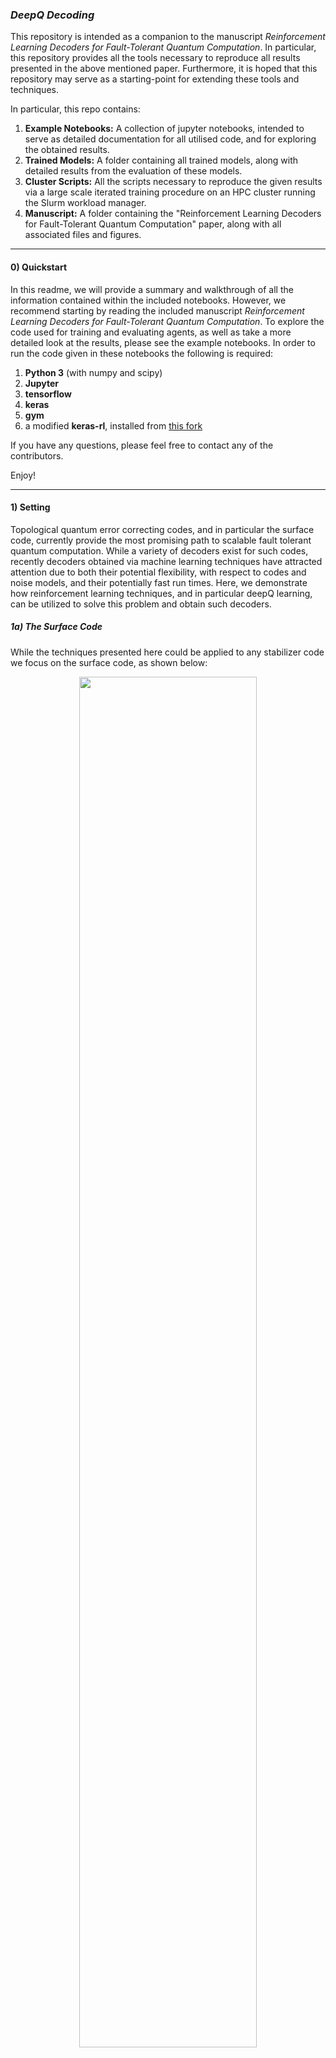 
###  _DeepQ Decoding_

This repository is intended as a companion to the manuscript _Reinforcement Learning Decoders for Fault-Tolerant Quantum Computation_. In particular, this repository provides all the tools necessary to reproduce all results presented in the above mentioned paper. Furthermore, it is hoped that this repository may serve as a starting-point for extending these tools and techniques.

In particular, this repo contains:

<ol>
  <li> <b>Example Notebooks:</b> A collection of jupyter notebooks, intended to serve as detailed documentation for all utilised code, and for exploring the obtained results.</li>
  <li> <b>Trained Models:</b> A folder containing all trained models, along with detailed results from the evaluation of these models.</li>
  <li> <b>Cluster Scripts:</b> All the scripts necessary to reproduce the given results via a large scale iterated training procedure on an HPC cluster running the Slurm workload manager.</li>
  <li> <b>Manuscript:</b> A folder containing the "Reinforcement Learning Decoders for Fault-Tolerant Quantum Computation" paper, along with all associated files and figures.</li>
</ol> 

<hr>

#### 0) Quickstart

In this readme, we will provide a summary and walkthrough of all the information contained within the included notebooks. However, we recommend starting by reading the included manuscript _Reinforcement Learning Decoders for Fault-Tolerant Quantum Computation_. To explore the code used for training and evaluating agents, as well as take a more detailed look at the results, please see the example notebooks. In order to run the code given in these notebooks the following is required:

<ol>
  <li> <b>Python 3</b> (with numpy and scipy)</li>
  <li> <b>Jupyter</b> </li>
  <li> <b>tensorflow</b> </li>
  <li> <b>keras</b> </li> 
  <li> <b>gym</b> </li> 
  <li> a modified <b>keras-rl</b>, installed from <a href="https://github.com/R-Sweke/keras-rl">this fork</a> </li>
</ol> 

If you have any questions, please feel free to contact any of the contributors.

Enjoy!

<hr>

#### 1) Setting

Topological quantum error correcting codes, and in particular the surface code, currently provide the most promising path to scalable fault tolerant quantum computation. While a variety of decoders exist for such codes, recently decoders obtained via machine learning techniques have attracted attention due to both their potential flexibility, with respect to codes and noise models, and their potentially fast run times. Here, we demonstrate how reinforcement learning techniques, and in particular deepQ learning, can be utilized to solve this problem and obtain such decoders.

##### 1a) The Surface Code

While the techniques presented here could be applied to any stabilizer code we focus on the surface code, as shown below: 

<p align="center">
<img src="https://user-images.githubusercontent.com/6330346/45884807-21499200-bdb5-11e8-97f7-60c9682c299e.png" width="75%" height="75%">
</p>

<ul>
  <li> We consider a d by d lattice, with qubits on the vertices (referred to as physical qubits), and plaquette stabilizers (a).</li>
  <li> Orange (blue) plaquettes indicate stabilizers which check the Z (X) parity of qubits on the vertices of the plaquette (b).</li>
  <li> Using red circles to indicate violated stabilizers we see here some basic examples of the syndromes created from X, Y or Z Pauli flips on a given vertex qubit (c).</li>
  <li> The X logical operator of the surface code we consider is given by any continuous string of X errors which connect the top and bottom boundaries of the code (d).
  <li> Similarly, The Z logical operator is given by any continuous string of Z errors which connect the left and right boundaries of the code (e).
</ul> 

In order to get intuition for the decoding problem, which we will present in detail further down, it is useful to see some examples of the syndromes (configurations of violated stabilizers) generated by various error configurations...

<p align="center">
<img src="https://user-images.githubusercontent.com/6330346/45884806-21499200-bdb5-11e8-9770-f7eaf37159fb.png" width="40%" height="40%">
</p>

In particular, it is very important to note that the map from syndromes to error configurations is _not_ one-to-one! For example, one can see that the error configurations given in the top-left and bottom-left codes both lead to the same syndrome. This ambiguity in the error configuration leading to a given syndrome gives rise to the decoding problem, which we describe below.

##### 1b) The Decoding Problem

Given the above introduction to the surface code it is now possible to understand the decoding problem, within the fault tolerant setting. Quite loosely, given any state in the ground state space of the code, the aim of decoding is keep the code in this given state by exploiting _faulty_ syndrome information to determine which corrections need to be applied to the code to compensate for continuous noise and errors.

<p align="center">
<img src="https://user-images.githubusercontent.com/6330346/45884801-20b0fb80-bdb5-11e8-957d-e84e99fee7d6.png" width="80%" height="80%">
</p>

To be more specific, let's consider the above illustration:

<ol>
  <li>In the top left, we start with a state in the code space - i.e. a state for which no stabilizers are violated. Our goal is to maintain the logical qubit in this state. </li>
  <li>Now, while storing the logical qubit (between gates for instance) the physical qubits are subject to noise. We consider depolarizing noise here for simplicity, for which in each unit of time each physical qubit is subject to either a Pauli X, Y or Z flip with a given probability (the physical error rate). In the above illustration, we imagine an X flip occurring on the physical qubit in the third row and second column.  </li>
  <li>In order to maintain the code in the state it was given to us, we therefore need to perform a correction by applying an X gate to the qubit which was randomly flipped. To do this, we need perform a syndrome extraction, from which our decoding algorithm can attempt to diagnose the error configuration which gave rise to the received syndrome. However, as illustrated in the diagram, the syndrome extraction process is also noisy, and for each stabilizer there is a probability (the measurement error rate) that the measured stabilizer value is incorrect - i.e. that we see a violated stabilizer where there is not one, or no violated stabilizer where there actually is one.</li>
   <li> To deal with this situation, instead of providing a single syndrome to the decoder, we perform multiple (faulty) syndrome measurements, between which physical errors may also occur. We then provide as input to our decoder not a single syndrome, but a stacked volume of successive syndrome slices.
   <li> From this syndrome volume the decoding algorithm needs to suggest corrections which when applied to the code lattice move the logical qubit back into the original state (in practice, these corrections are not actually implemented, but rather tracked through the computation, and applied in a single step at the end).
   <li> In the ideal case the decoder will be able to correctly diagnose a sufficient proportion of syndrome volumes, such that the probability of an error occurring on the logical qubit is lower than the physical error rate on a physical qubit.
</ol> 

##### 1c) DeepQ Learning as a Tool for Obtaining Decoders

Given the problem as specified above, we utilize DeepQ reinforcement learning, a technique which has been successfully used to obtain agents capable of super-human performance in domains such as Atari, to obtain decoders which are capable of dealing with faulty measurements up to a threshold physical and measurement error rate. We will not go too deeply into the details and theory of Q-learning here, as an excellent introduction can be found in the fantastic textbook of <a href="http://incompleteideas.net/book/bookdraft2017nov5.pdf">Sutton and Barto</a>, which is strongly recommended.

However, to give a brief overview, the rough idea is that we will utilize a deep neural network (a convolutional neural network in our case) to parameterize the Q-function of a decoding agent, which interacts with the code lattice (the environment). This Q-function is a function which maps from states of the environment - syndrome volumes plus histories of previously applied corrections - to a Q-value for each available correction, where the Q-value of a given action, with respect to a particular environment state, encodes the expected long term benefit (not the exact technical definition!) to the agent of applying that correction when in that state. Given the Q-values corresponding to a given environment state, the optimal correction strategy then corresponds to applying the correction with the largest Q-value. Within this framework, the goal is then to obtain the optimal Q-function, which is done by letting the agent interact with the environment, during which the agents experiences are used to iteratively update the Q-function.

In order to present our approach it is therefore necessary to discuss:

<ul>
  <li> The manner in which we encode the environment state.</li>
  <li> The parameterization of our Q-function via a deep neural network.</li>
  <li> The procedure via which the agent interacts with the environment to gain experience, from which the Q-function can be updated.</li>
</ul> 

Let's begin with the manner in which the environment state is encoded. In particular, at any given time we consider the environment state to consist of:

<ol>
  <li> A representation of the most recently measured faulty syndrome volume.</li>
  <li> A representation of the actions which have been taken since receiving the most recent syndrome volume.</li>
</ol> 

Given a d by d surface code lattice, we encode a single syndrome slice in a (2d+1) by (2d + 1) binary matrix, as illustrated below:

<p align="center">
<img src="https://user-images.githubusercontent.com/6330346/45884802-20b0fb80-bdb5-11e8-906e-b758177a7c63.png" width="60%" height="60%">
</p>

Similarly, we encode the history of either X or Z Pauli corrections applied since the last syndrome volume was received in a (2d+1) by (2d + 1) binary matrix of the following form:

<p align="center">
<img src="https://user-images.githubusercontent.com/6330346/45884804-21499200-bdb5-11e8-86f6-f56a46c59567.png" width="60%" height="60%">
</p>

Finally, given these conventions for syndrome and action history slices we can construct the complete environment state by stacking syndrome slices on top of an action history slice for each allowed Pauli operator (in practice we only need to allow for X and Z corrections). This gives us a total environment state in this form:

<p align="center">
<img src="https://user-images.githubusercontent.com/6330346/45884799-20b0fb80-bdb5-11e8-9313-0ffa63ae7382.png" width="80%" height="80%">
</p>

In the above image we have shown just three syndrome slices for simplicity, but as we will see later the depth of the syndrome volume (the number of slices) can be chosen at will.

Now that we know how the state of the environment is encoded at any given time step we can proceed to examine the way in which we choose to parameterize the Q-function of our agent via a deep convolutional neural network. For an introduction to such networks, see <a href="http://colah.github.io/posts/2014-07-Conv-Nets-Modular/">here</a> or <a href="https://github.com/R-Sweke/CrashCourseInNeuralNetworksWithKeras">here</a>.

<p align="center">
<img src="https://user-images.githubusercontent.com/6330346/45884803-20b0fb80-bdb5-11e8-8d20-c6c2fd337649.png" width="80%" height="80%">
</p>

As illustrated above, our deepQ network is given by a simple convolutional neural network, consisting of:

<ol>
  <li> A user-specified number of convolutional layers (a-b).</li>
  <li> A user specified number of feed-forward layers (c).</li>
  <li> A final layer providing Q-values for each available correction (d), with respect to the input state.</li>
</ol>  

Given these ingredients we can now examine in detail the training procedure, through which an optimal Q-function is updated via iterative updates from experience generated by interaction with the environment. As per the majority of reinforcement learning techniques, and illustrated below, this procedure involves a sequence of alternating steps in which:

<p align="center">
<img src="https://user-images.githubusercontent.com/6330346/45888570-a6857480-bdbe-11e8-92b0-d9730a95a455.png" width="40%" height="40%">

<ol>
  <li> The environment provides a state to the agent.</li>
  <li> The agent uses its current strategy to choose an action, with which it acts on the environment.</li>
  <li> The environment updates its internal state appropriately, and responds to the agent by providing a new state along with a numerical reward and a binary signal which illustrates whether the agent is "dead" or "alive".</li>
    <li> If the agent hasn't "died", it can then use this reward signal to update its internal strategy before once again acting on the environment and starting another round of interaction. If it has died, a new episode is started. </li>  
</ol> 

From the agent's perspective the goal is to converge to a strategy which allows it to maximise the expected value of its (discounted) cumulative reward. In our particular context of the decoding problem, an episode works as illustrated below:

<p align="center">
<img src="https://user-images.githubusercontent.com/6330346/45884798-20b0fb80-bdb5-11e8-9ef3-23b55b52a498.png" width="80%" height="80%">
</p>

In particular:

<ol>
  <li> As illustrated and described in Section 1b. (the "Decoding Problem"), an episode starts with the extraction of a (faulty) syndrome volume from the code (a, b). If the syndrome volume is trivial, i.e. there is not a single violated stabilizer in the entire volume, then another syndrome volume is extracted.</li>
  <li> As a new syndrome volume has just been extracted, the action history is reset to all zeros (c).</li>
  <li> The just extracted syndrome volume is combined with the reset action history, as previously described in the "state construction" figure, and then provided to the agent as the initial state (d).</li>
    <li> Now the agent must choose an action (e). As per most RL algorithms it is helpful to balance a period of exploration, with a period of exploiting previously obtained knowledge. As such, with a given probability \epsilon, which is annealed during the course of training, the agent will choose an action at random, and with a probability 1-\epsilon the agent will choose the action with the maximal Q-value according to its current parameterization. In order to aid training, we restrict the agents random choice to actions which are either adjacent to violated stabilizer, or adjacent to previously acted on qubits.</li>
    <li> When the agents acts on the environment with the chosen action, provided the action is not the identity action (request new syndrome action), multiple things then happen simultaneously. Firstly, the action history slices of the visible state are updated to indicate the action that has been applied (f). Then, the action is actually applied to the code lattice, whose error configuration is updated accordingly (g). Then finally, in order to determine the reward, a "referee" decoder takes in the true non-faulty syndrome corresponding to the updated error configuration (h). If the referee decoder can succesfully decode the current syndrome, then the agent remains alive and the episode continues, if not then the agent dies and the episode ends. If the agent remains alive and its action has resulted in putting the code back into the desired initial state, the agent is giving a reward of 1, in any other case the agent is given a reward of 0.</li>
    <li> The reward and game over signal is then combined with the updated state (in which only the action history was updated) and provided to the agent (i,j). In addition, the tuple of (state, action, reward, new state, game_over) is added to an external memory which is used to update the parametrization of the agent via backpropagation. </li>
        <li> The procedure detailed above is then repeated (k-p) until the point at which the agent chooses to do the identity (q), which can be done explicitly, or by repeating an action. Conceptually, the identity action is meant as a tool for the agent to signal its belief that it has applied all the corrections necessary to return the code to the desired initial state. </li>    
    <li> Given the identity signal from the agent, the environment then provides a new faulty syndrome volume (s,t), the action history slices of the state are reset, the new visible state is constructed from the rest action history and the updated syndrome (u,t) and fed to the agent, from which the episode continues as per steps (4-7), until the agent dies. </li> 
</ol> 

What has not been specifically illustrated in the above diagram is the procedure via which the parametrization of the Q-function is updated from batches of experience tuples. We will not present the details here as this is done using the exact same Q learning methodology described in  <a href="https://www.nature.com/articles/nature14236">these</a>  <a href="https://arxiv.org/abs/1511.06581">two</a> landmark papers on deepQ learning.

At this point all that remains is to discuss how decoding is done in practice once training has been completed and the agent has converged to an optimal Q-function. As illustrated below, this is quite straightforward:

<p align="center">
<img src="https://user-images.githubusercontent.com/6330346/45884796-20186500-bdb5-11e8-96e1-36ef03160bcf.png" width="80%" height="80%">
</p>

Specifically, decoding proceeds as follows:

<ol>
  <li> Firstly, a syndrome volume is extracted from the code lattice and encoded as previously discussed (a,b). This encoded syndrome volume is then stacked with a blank action history to create the initial input state to the decoder (c, d).</li>
  <li> Given this input state, one forward pass of the neural network is executed and an argmax is taken over the output Q-values to obtain the first suggested correction. This suggested correction is then added to a memory (f) and used to update the action history slices of the visible state (e). These updated action history slices are then combined with the original syndrome volume (g) and passed to the decoder (h)</li>
  <li> Step 2 is then repeated (i,j,k,l) until the point at which the agent chooses the identity action (m).</li>
    <li> At this point, given that the agent has signalled that it believes it has supplied all the necessary corrections, the accumulated corrections are applied to the code lattice (n), or in practice, tracked through the computation. </li>
</ol> 


#### 2) Training Decoders in Practice

Now that we have discussed the conceptual foundations, strategies and techniques involved, we will provide detailed examples of how train decoders via the procedures discussed. In particular, we will first walk through a very simple script for training a decoder with a given set of hyper-parameters, which will lay the foundation for the discussion in Section 4 of how to perform a large scale iterated training procedure, involving multiple hyper-parameter optimizations at each stage, in order to obtain optimal decoders over a large range of error rates.

If you would like to run the code discussed in this section, you can find the simple single point training script within the "Training Example" notebook in the example_notebooks folder of the repo.

##### 2a) Requirements

The following packages are required, and can be installed via PIP:

<ol>
  <li> Python 3 (with numpy and scipy)</li>
  <li> tensorflow </li>
  <li> keras </li> 
  <li> gym </li> 
</ol> 

In addition, a modified version of the Keras-RL package is required, which should be installed from <a href="https://github.com/R-Sweke/keras-rl">this fork</a>

##### 2b) A Simple Training Script

We begin by importing all required packages and methods:


```python
import numpy as np
import keras
import tensorflow
import gym

from Function_Library import *
from Environments import *

import rl as rl
from rl.agents.dqn import DQNAgent
from rl.policy import BoltzmannQPolicy, EpsGreedyQPolicy, LinearAnnealedPolicy, GreedyQPolicy
from rl.memory import SequentialMemory
from rl.callbacks import FileLogger

import json
import copy
import sys
import os
import shutil
import datetime
```

We then proceed by providing all required hyperparameters and physical configuration settings. In order to allow for easier grid searching and incremented training later on we choose to split all hyperparameters into two categories:

   - fixed configs: These remain constant during the course of a grid search or incremented training procedure.
   - variable configs: We will later set up training grids over these hyperparameters.
    
In particular, the fixed parameters one must provide are:

   1. **d**: The lattice width (equal to the lattice height)
   2. **use_Y**: If true then the agent can perform Y Pauli flips directly, if False then the agent can only perform X and Z Pauli flips.
   3. **train_freq**: The number of agent-environment interaction steps which occur between each updating of the agent's weights.
   4. **batch_size**: The size of batches used for calculating loss functions for gradient descent updates of agent weights.
   5. **print_freq**: Every print_freq episodes the statistics of the training procedure will be logged.
   6. **rolling_average_length**: The number of most recent episodes over which any relevant rolling average will be calculated.
   7. **stopping_patience**: The number of episodes after which no improvement will result in the early stopping of the training procedure.
   8. **error_model**: A string in ["X", "DP"], specifiying the noise model of the environment as X flips only or depolarizing noise.
   9. **c_layers**: A list of lists specifying the structure of the convolutional layers of the agent deepQ network. Each inner list describes a layer and has the form [num_filters, filter_width, stride].
   10. **ff_layers**: A list of lists specifying the structure of the feed-forward neural network sitting on top of the convolutional neural network. Each inner list has the form [num_neurons, output_dropout_rate].
   11. **max_timesteps**: The maximum number of training timesteps allowed.
   12. **volume_depth**: The number of syndrome measurements taken each time a new syndrome extraction is performed - i.e. the depth of the syndrome volume passed to the agent.
   13. **testing_length**: The number of episodes uses to evaluate the trained agents performance. 
   14. **buffer_size**: The maximum number of experience tuples held in the memory from which the update batches for agent updating are drawn.
   15. **dueling**: A boolean indicating whether or not a [dueling architecture](https://arxiv.org/abs/1511.06581) should be used.
   16. **masked_greedy**: A boolean which indicates whether the agent will only be allowed to choose legal actions (actions next to a violated stabilizer or previously flipped qubit) when acting greedily (i.e. when choosing actions via the argmax of the Q-values)
   17. **static_decoder**: For training within the fault tolerant setting (multi-cycle decoding) this should always be set to True.
   
In addition, the parameters which we will later incrementally vary or grid search around are:

   1. **p_phys**: The physical error probability
   2. **p_meas**: The measurement error probability
   3. **success_threshold**: The qubit lifetime rolling average at which training has been deemed succesfull and will be stopped.
   4. **learning_starts**: The number of initial steps taken to contribute experience tuples to memory before any weight updates are made.
   5. **learning_rate**: The learning rate for gradient descent optimization (via the Adam optimizer)
   6. **exploration_fraction**: The number of time steps over which epsilon, the parameter controlling the probability of a random explorative action, is annealed.
   7. **max_eps**: The initial maximum value of epsilon.
   8. **target_network_update_freq**: In order to achieve stable training, a target network is cloned off from the active deepQ agent every target_network_update_freq interval of steps. This target network is then used to generate the target Q-function over the following interval.
   9. **gamma**: The discount rate used for calculating the expected discounted cumulative return (the Q-values).
   10. **final_eps**: The final value at which annealing of epsilon will be stopped.
   
Furthermore, in addition to all the above parameters one must provide a directory into which results and training progress as logged, as well as the path to a pre-trained referee decoder. Here e provide two pre-trained feed forward classification based referee decoders, one for X noise and one for DP noise. However, in principle any perfect-measurement decoding algorithm (such as MWPM) could be used here.


```python
fixed_configs = {"d": 5,
                "use_Y": False,
                "train_freq": 1,
                "batch_size": 32,
                "print_freq": 250,
                "rolling_average_length": 500,
                "stopping_patience": 500,
                "error_model": "X",
                "c_layers": [[64,3,2],[32,2,1],[32,2,1]],
                "ff_layers": [[512,0.2]],
                "max_timesteps": 1000000,
                "volume_depth": 5,
                "testing_length": 101,
                "buffer_size": 50000,
                "dueling": True,
                "masked_greedy": False,
                "static_decoder": True}

variable_configs = {"p_phys": 0.001,
                    "p_meas": 0.001,
                    "success_threshold": 10000,
                    "learning_starts": 1000,
                    "learning_rate": 0.00001,
                    "exploration_fraction": 100000,
                    "max_eps": 1.0,
                    "target_network_update_freq": 5000,
                    "gamma": 0.99,
                    "final_eps": 0.02}

logging_directory = os.path.join(os.getcwd(),"logging_directory/")
static_decoder_path = os.path.join(os.getcwd(),"referee_decoders/nn_d5_X_p5")


all_configs = {}

for key in fixed_configs.keys():
    all_configs[key] = fixed_configs[key]

for key in variable_configs.keys():
    all_configs[key] = variable_configs[key]

static_decoder = load_model(static_decoder_path)                                                 
logging_path = os.path.join(logging_directory,"training_history.json")
logging_callback = FileLogger(filepath = logging_path,interval = all_configs["print_freq"])
```

Now that we have specified all the required parameters we can instantiate our environment:


```python
env = Surface_Code_Environment_Multi_Decoding_Cycles(d=all_configs["d"], 
    p_phys=all_configs["p_phys"], 
    p_meas=all_configs["p_meas"],  
    error_model=all_configs["error_model"], 
    use_Y=all_configs["use_Y"], 
    volume_depth=all_configs["volume_depth"],
    static_decoder=static_decoder)
```

The environment class is defined to mirror the environments of [https://gym.openai.com/](openAI gym), and such contains the required "reset" and "step" methods, via which the agent can interact with the environment, in addition to decoding specific methods and attributes whose details can be found in the relevant method docstrings.

We can now proceed to define the agent. We being by specifying the memory to be used, as well as the exploration and testing policies.


```python
memory = SequentialMemory(limit=all_configs["buffer_size"], window_length=1)

policy = LinearAnnealedPolicy(EpsGreedyQPolicy(masked_greedy=all_configs["masked_greedy"]), 
    attr='eps', value_max=all_configs["max_eps"], 
    value_min=all_configs["final_eps"], 
    value_test=0.0, 
    nb_steps=all_configs["exploration_fraction"])

test_policy = GreedyQPolicy(masked_greedy=True)
```

Finally, we can then build the deep convolutional neural network which will represent our Q-function and compile our agent.


```python
model = build_convolutional_nn(all_configs["c_layers"], 
                               all_configs["ff_layers"], 
                               env.observation_space.shape, 
                               env.num_actions)

dqn = DQNAgent(model=model, 
               nb_actions=env.num_actions, 
               memory=memory, 
               nb_steps_warmup=all_configs["learning_starts"], 
               target_model_update=all_configs["target_network_update_freq"], 
               policy=policy,
               test_policy = test_policy,
               gamma = all_configs["gamma"],
               enable_dueling_network=all_configs["dueling"])  


dqn.compile(Adam(lr=all_configs["learning_rate"]))
```

With both the agent and the environment specified, it is then possible to train the agent by calling the agent's "fit" method. If you want to run this on a single computer, be careful, it may take up to 12 hours!


```python
now = datetime.datetime.now()
started_file = os.path.join(logging_directory,"started_at.p")
pickle.dump(now, open(started_file, "wb" ) )

history = dqn.fit(env, 
  nb_steps=all_configs["max_timesteps"], 
  action_repetition=1, 
  callbacks=[logging_callback], 
  verbose=2,
  visualize=False, 
  nb_max_start_steps=0, 
  start_step_policy=None, 
  log_interval=all_configs["print_freq"],
  nb_max_episode_steps=None, 
  episode_averaging_length=all_configs["rolling_average_length"], 
  success_threshold=all_configs["success_threshold"],
  stopping_patience=all_configs["stopping_patience"],
  min_nb_steps=all_configs["exploration_fraction"],
  single_cycle=False)
```

During the training procedure various statistics are logged, at the specified episode frequency, to both stdout and to the file "training_history.json" in the specified directory:

    Training for 1000000 steps ...
    -----------------
                    
    Episode: 250
    Step: 2232/1000000
    This Episode Steps: 4
    This Episode Reward: 0.0
    This Episode Duration: 0.122s
    Rolling Lifetime length: 38.000
    Best Lifetime Rolling Avg: 52.857142857142854
    Best Episode: 6
    Time Since Best: 243
    Has Succeeded: False
    Stopped Improving: False
    Metrics: loss: 0.024631, mean_q: 0.104172, mean_eps: 0.978151
    Total Training Time: 42.201s
    
    -----------------
                    
    Episode: 500
    Step: 4482/1000000
    This Episode Steps: 7
    This Episode Reward: 1.0
    This Episode Duration: 0.201s
    Rolling Lifetime length: 39.290
    Best Lifetime Rolling Avg: 52.857142857142854
    Best Episode: 6
    Time Since Best: 493
    Has Succeeded: False
    Stopped Improving: False
    Metrics: loss: 0.023562, mean_q: 0.120933, mean_eps: 0.956116
    Total Training Time: 106.792s
    
And training goes on...
    
    -----------------
                    
    Episode: 6000
    Step: 89611/1000000
    This Episode Steps: 37
    This Episode Reward: 24.0
    This Episode Duration: 1.061s
    Rolling Lifetime length: 279.420
    Best Lifetime Rolling Avg: 279.42
    Best Episode: 5999
    Time Since Best: 0
    Has Succeeded: False
    Stopped Improving: False
    Metrics: loss: 0.343747, mean_q: 4.159633, mean_eps: 0.121998
    Total Training Time: 2478.817s
    
    -----------------
                    
    Episode: 6250
    Step: 126262/1000000
    This Episode Steps: 784
    This Episode Reward: 566.0
    This Episode Duration: 21.441s
    Rolling Lifetime length: 1020.830
    Best Lifetime Rolling Avg: 1020.83
    Best Episode: 6249
    Time Since Best: 0
    Has Succeeded: False
    Stopped Improving: False
    Metrics: loss: 0.580168, mean_q: 9.287714, mean_eps: 0.020000
    Total Training Time: 3490.853s
    
    Training Finished in 5840.354 seconds
            
    Final Step: 210321
    Succeeded: False
    Stopped_Improving: False
    Final Episode Lifetimes Rolling Avg: 2882.750


As you can see above, we manually stopped training after approximately 6000 seconds while the agent was still improving, and before it has reached the specified success threshold.

In order to evaluate the agent later on, or apply the agent in a production decoding scenario we can easily save the weights:


```python
weights_file = os.path.join(logging_directory, "dqn_weights.h5f")
dqn.save_weights(weights_file, overwrite=True)
```

And finally, in order to evaluate the training procedure we may be interested in viewing any of the metrics which were logged. These are all saved within the history.history dictionary. For example, we are often most interested in analyzing the training procedure by looking at the rolling average of the qubit lifetime, which we can do as follows:


```python
from matplotlib import pyplot as plt
%matplotlib inline

training_history = history.history["episode_lifetimes_rolling_avg"]

plt.figure(figsize=(12,7))
plt.plot(training_history)
plt.xlabel('Episode')
plt.ylabel('Rolling Average Qubit Lifetime')
_ = plt.title("Training History")
```

<p align="center">
<img src="https://user-images.githubusercontent.com/6330346/45919538-2121c300-be97-11e8-902e-a217734f33ed.png" width="60%" height="60%">
</p>

From the above plot one can see that during the exploration phase the agent was unable to do well, due to constant exploratory random actions, but was able to exploit this knowledge effectively once the exploration probability became sufficiently low. Again, it is also clear that the agent was definitely still learning and improving when we chose to stop the training procedure.


#### 3) Evaluating and Running Decoders

Now that we know how to train a decoder, we would like to see how to evaluate the performance of that decoder, as well as how to use the decoder in a production setting. In this section we will demonstrate how to perform both of these tasks. Once again, all of this code can be found within the "Testing Examples" notebook of the example_notebooks folder of the repo.

##### 3a) Evaluating a Trained Decoder

Given a trained decoder we would of course like to benchmark the decoder to evaluate how well it performs. This procedure is very similar to training the decoder, in that we run multiple decoding episodes in which the agent interacts with the environment until it "dies" - however in this context we would like the agent to use only a greedy policy for action selection, i.e. to never make random moves, and we do not need to update the agents parameters in time. As we will see benchmarking an agent is made easy by use of the DQNAgent class "test" method.

Again, we begin by importing the necessary packages:


```python
import numpy as np
import keras
import tensorflow
import gym

from Function_Library import *
from Environments import *

import rl as rl
from rl.agents.dqn import DQNAgent
from rl.policy import BoltzmannQPolicy, EpsGreedyQPolicy, LinearAnnealedPolicy, GreedyQPolicy
from rl.memory import SequentialMemory
from rl.callbacks import FileLogger

import json
import copy
import sys
import os
import shutil
import datetime
```

    Using TensorFlow backend.


Now, we need to load:
    
   1. The hyper-parameters of the agent we would like to test
   2. The weights of the agent
    
In this example we will evaluate one of the provided pre-trained decoders, for d=5, with X noise only, trained at an error rate of p_phys=p_meas=0.007


```python
fixed_configs_path = os.path.join(os.getcwd(),"../trained_models/d5_x/fixed_config.p")
variable_configs_path = os.path.join(os.getcwd(),"../trained_models/d5_x/0.007/variable_config_77.p")
model_weights_path = os.path.join(os.getcwd(),"../trained_models/d5_x/0.007/final_dqn_weights.h5f")

static_decoder_path = os.path.join(os.getcwd(),"referee_decoders/nn_d5_X_p5")
static_decoder = load_model(static_decoder_path)

fixed_configs = pickle.load( open(fixed_configs_path, "rb" ) )
variable_configs = pickle.load( open(variable_configs_path, "rb" ) )

all_configs = {}

for key in fixed_configs.keys():
    all_configs[key] = fixed_configs[key]

for key in variable_configs.keys():
    all_configs[key] = variable_configs[key]
```

Now we can instantiate the environment in which we will test the agent:


```python
env = Surface_Code_Environment_Multi_Decoding_Cycles(d=all_configs["d"], 
    p_phys=all_configs["p_phys"], 
    p_meas=all_configs["p_meas"],  
    error_model=all_configs["error_model"], 
    use_Y=all_configs["use_Y"], 
    volume_depth=all_configs["volume_depth"],
    static_decoder=static_decoder)
```

Now we build a model and instantiate an agent with all the parameters of the pre-trained agent. Notice that we insist on a greedy policy!


```python
model = build_convolutional_nn(all_configs["c_layers"],all_configs["ff_layers"], 
                               env.observation_space.shape, env.num_actions)
memory = SequentialMemory(limit=all_configs["buffer_size"], window_length=1)
policy = GreedyQPolicy(masked_greedy=True)
test_policy = GreedyQPolicy(masked_greedy=True)

# ------------------------------------------------------------------------------------------

dqn = DQNAgent(model=model, 
               nb_actions=env.num_actions, 
               memory=memory, 
               nb_steps_warmup=all_configs["learning_starts"], 
               target_model_update=all_configs["target_network_update_freq"], 
               policy=policy,
               test_policy=test_policy,
               gamma = all_configs["gamma"],
               enable_dueling_network=all_configs["dueling"])  


dqn.compile(Adam(lr=all_configs["learning_rate"]))
```

At this stage the agent has random weights, and so we load in the weights of the pre-trained agent:


```python
dqn.model.load_weights(model_weights_path)
```

And now finally we can benchmark the agent using the test method. 

It is important to note that the reported episode length is the number of _non-trivial_ syndrome volumes that the agent received, as these are the steps during which a decision needs to be taken on the part of the agent. The qubit lifetime, whose rolling average is reported, is the total number of syndrome measurements (between which an error may occur) for which the agent survived, as this is the relevant metric to compare with a single faulty qubit whose expected lifetime is 1/(error_probability).


```python
nb_test_episodes = 1001
testing_history = dqn.test(env,nb_episodes = nb_test_episodes, visualize=False, verbose=2, 
                           interval=100, single_cycle=False)
```

    Testing for 1001 episodes ...
    -----------------
    Episode: 1
    This Episode Length: 44
    This Episode Reward: 27.0
    This Episode Lifetime: 125

    Episode Lifetimes Avg: 125.000

    -----------------
    Episode: 101
    This Episode Length: 278
    This Episode Reward: 171.0
    This Episode Lifetime: 830

    Episode Lifetimes Avg: 330.149

    
   and the evaluation continues...
    
    -----------------
    Episode: 901
    This Episode Length: 230
    This Episode Reward: 172.0
    This Episode Lifetime: 685

    Episode Lifetimes Avg: 330.638

    -----------------
    Episode: 1001
    This Episode Length: 280
    This Episode Reward: 166.0
    This Episode Lifetime: 765

    Episode Lifetimes Avg: 329.106
      


```python
results = testing_history.history["episode_lifetime"]

print("Mean Qubit Lifetime:", np.mean(results))
```

    Mean Qubit Lifetime: 329.1058941058941


Here we see that on average, over 1001 test episodes, the qubit survives for 329 syndrome measurements on average, which is better than the average lifetime of 143 syndrome measurements for a single faulty qubit.

##### 3b) Using a Trained Decoder in Production

In addition to benchmarking a decoder via the agent test method, we would like to demonstrate how to use the decoder in practice, given a faulty syndrome volume. In principle all the information on how to do this is contained within the environments and test method, but to aid in applying these decoders quickly and easily in practice we make everything explicit here:

To do this, we start by generating a faulty syndrome volume as would be generated by an experiment or in the process of a quantum computation:


```python
d=5
p_phys=0.007
p_meas=p_phys
error_model = "X"
qubits = generateSurfaceCodeLattice(d)

hidden_state = np.zeros((d, d), int)

faulty_syndromes = []
for j in range(d):
    error = generate_error(d, p_phys, error_model)
    hidden_state = obtain_new_error_configuration(hidden_state, error)
    current_true_syndrome = generate_surface_code_syndrome_NoFT_efficient(hidden_state, qubits)
    current_faulty_syndrome = generate_faulty_syndrome(current_true_syndrome, p_meas)
    faulty_syndromes.append(current_faulty_syndrome)
```

By viewing the final hidden_state (the lattice state) we can see what errors occured, which here was a single error on the 21st qubit (we start counting from 0, and move row wise left to right).


```python
print(hidden_state)
```

    [[0. 0. 0. 0. 0.]
     [0. 0. 0. 0. 0.]
     [0. 0. 0. 0. 0.]
     [0. 0. 0. 0. 0.]
     [0. 1. 0. 0. 0.]]


And we can view the faulty_syndromes that we received, which is what would come out of an experiment. As we can see, measurement errors occurred in syndrome slices 2 and 5, and it appears as if the actual error occurred between extraction of syndrome 2 and 3:


```python
for j in range(d):
    print("syndrome slice", j+1)
    print()
    print(faulty_syndromes[j])
    print()
```

    syndrome slice 1

    [[0 0 0 0 0 0]
     [0 0 0 0 0 0]
     [0 0 0 0 0 0]
     [0 0 0 0 0 0]
     [0 0 0 0 0 0]
     [0 0 0 0 0 0]]

    syndrome slice 2

    [[0 0 0 0 0 0]
     [0 0 1 0 0 0]
     [0 0 0 0 1 0]
     [0 0 0 0 0 0]
     [0 0 0 0 0 0]
     [0 0 0 0 0 0]]

    syndrome slice 3

    [[0 0 0 0 0 0]
     [0 0 0 0 0 0]
     [0 0 0 0 0 0]
     [0 0 0 0 0 0]
     [0 1 0 0 0 0]
     [0 0 1 0 0 0]]

    syndrome slice 4

    [[0 0 0 0 0 0]
     [0 0 0 0 0 0]
     [0 0 0 0 0 0]
     [0 0 0 0 0 0]
     [0 1 0 0 0 0]
     [0 0 1 0 0 0]]

    syndrome slice 5

    [[0 1 0 0 0 0]
     [0 0 0 0 0 0]
     [0 0 0 0 0 0]
     [0 0 0 0 0 0]
     [0 1 0 0 0 0]
     [0 0 1 0 0 0]]
    

And now we would like to decode and obtain the suggested corrections. To do this, we begin by padding the faulty syndromes as required and by concatenating the obtained volume with an action history slice, in which all the actions are initially zero:


```python
# Intialize a zero'd input volume
input_state = np.zeros((d+1, 2*d + 1, 2*d + 1),int)

# embed and place the faulty syndrome slices in the correct place
for j in range(d):
            input_state[j, :, :] = env.padding_syndrome(faulty_syndromes[j])
```

And now we can run the agent, collecting the suggested actions, until the agent does the identity, which suggests that it is finished decoding:


```python
corrections = []

still_decoding = True
while still_decoding:
    
    # Fetch the suggested correction
    action = dqn.forward(input_state)
    
    if action not in corrections and action != env.identity_index:
        # If the action has not yet been done, or is not the identity
        
        # append the suggested correction to the list of corrections
        corrections.append(action)
        
        # Update the input state to the agent to indicate the correction it would have made
        input_state[d, :, :] = env.padding_actions(corrections)
        
    else:
        # decoding should stop
        still_decoding = False
        
```

And now we can view the suggested corrections, which in this case was a single correct suggestion:


```python
print(corrections)
```

    [21]


Note that in general if there is more than one error, or if the agent is uncertain about a given configuration, it may choose to do the identity, therefore triggering a new syndrome volume from which it may be more certain which action to take - The crucial point is that in practice we are interested in how long the qubit survives for, and an optimal strategy for achieving long qubit lifetimes may not be to attempt to fully decode into the ground state after each syndrome volume - in fact, that is one of the primary advantages of this approach!


#### 4) Large Scale Iterative Training and Hyper-Parameter Optimization

Now that we have seen how to train and test decoders at a fixed error rate, for a given set of hyper-parameters, we would like to turn our attention to how we might be able to obtain good decoders for a large range of error rates. In order to achieve this we have developed an iterative training procedure involving hyper-parameter searches at each level of the iteration. In this section we will first outline the procedure before proceeding to discuss in detail how one can implement this procedure on a high-performance computing cluster. The scripts required for this implementation are contained in the cluster_scripts folder of the repo.

##### 4a) Outline of the Procedure

As illustrated in the figure below, the fundemental idea is to iterate through increasing error rates, performing hyper-parameter optimizations at each iteration, and using various attributes of the optimization at one step of the iteration as a starting point for the subsequent step.

<p align="center">
<img src="https://user-images.githubusercontent.com/6330346/45932272-0d02c200-bf7a-11e8-8c3f-f29b19d5e93f.png" width="80%" height="80%">
</p>

In particular, the procedure works as follows:

  1. We begin by fixing the error rate to some small initial value which we estimate to be far below the threshold of the decoder and at which the agent will be able to learn a good strategy.
  2. We then set the fixed hyper-parameters (as discussed in the previous section) which will remain constant throughout the entire training procedure, even as we increment the error rate. 
  3. Next, we create a hyper-parameter grid over the hyperparameters which we would like to optimize (the variable hyper-parameters) and proceed to train a decoder for each set of hyper-parameters in the grid. For each of these initial simulations the decoder/agent is initialized with no memory and with random initial weights.
  4. For each point in the hyperparameter grid we store 
      - The hyper-parameter settings for this point.
      - The entire training history.
      - The weights of the final agent.
      - The memory of the agent.
  5. Additionally, for each trained agent we then evaluate the agent in "test-mode" and record the results (i.e. the average qubit lifetime one can expect when using this decoder in practice).
  6. Now, given all "test-mode" results for all obtained decoders at this error rate, we then filter the results and identify the best performing decoder.
  7. At this point, provided the results from just completed iteration are above some specified performance threshold, we then increase the error rate. To do this we start by fetching the experience memory and weights of the optimal decoder from the just completed iteration. Then, at the increased error rate we create a new hyper-parameter grid over the variable hyper-parameters, and train a decoder at each point in this new hyper-parameter grid. However, in this subsequent step of the iteration the agents are not initialized with random memories and weights, but with the memory and weights of the optimal performing decoder from the previous iteration.
  8. This procedure then iterates until the point at which, with respect to the current error rate, the logical qubit lifetime when corrected by the optimal decoder falls beneath that of a single faulty-qubit - i.e until we are able to identify the pseudo-threshold of the decoder.
      

##### 4a) Practically Implementing Large Scale Iterative Training on an HPC Cluster

In the cluster_scripts folder of the repo we provide scripts for practically implementing the above iterating training procedure on an HPC cluster using the slurm workload manager. In this section we provide detailed documentation for how to set up and implement this procedure using the provided scripts.

As an example, we will work through the iterative training procedure in detail for d=5 and X noise only, although the steps here can be easily modified to different physical scenarios, and we have also provided all the scripts necessary for d=5 with depolarizing noise. 

Before beginning make sure that base "../d5_x/" directory contains:

   - Environments.py
   - Function_Library.py
   - Controller.py
   - make_executable.sh
   - static_decoder (an appropriate referee decoder with the corresponding lattice size and error model)
   - An empty folder called "results" 
   - An empty text document called "history.txt"
   - A subdirectory for each error rate one would like to iterate through
   - A text file "current_error_rate.txt" containing one line with the lowest error rate - i.e. 0.001
    
Furthermore, the subdirectory corresponding to the lowest error rate (0.001 here) should contain:

   - Environments.py
   - Function_Library.py
   - Generate_Base_Configs_and_Simulation_Scripts.py
   - Single_Point_Training_Script.py
   - Start_Simulations.sh
   - An empty folder "output_files"
    
Additionally every other error rate subdirectory should contain:

   - Environments.py
   - Function_Library.py
   - Single_Point_Continue_Training_Script.py
   - Start_Continuing_Simulations.sh
   - An empty folder "output_files"


In order to run a customized/modified version of this procedure this exact directory and file structure should be replicated, as we will see below all that is necessary is to modify:

   - Controller.py
   - Generate_Base_Configs_and_Simulation_Scripts.py
   - Providing the appropriate static/referee decoder
   - Renaming the error rate subdirectories appropriately

To begin, copy the entire folder "d5_x" onto the HPC cluster and navigate into the "../d5_x/" directory. Then:

1) From "../d5_x/" start a "screen" - this provides a persistent terminal which we can later detach and re-attach at will to keep track of the training procedure, without having to remain logged in to the cluster.

    - type "screen"
    - then press enter
    - We are now in a screen
   
2) Run the command "bash make_executable.sh". This will allow the controller - a python script which will be run periodically to control the training process - to submit jobs via slurm.

3) Using vim or some other in-terminal editor, modify the following in Controller.py:
    
    - Set all the error rates that you would like to iterate through - make sure there is an appropriate subdirectory for each error rate given here.
    -For each error rate, provide the expected lifetime of a single faulty qubit (i.e. the threshold for decoding sucess) as well as the average qubit lifetime you would like to use as a threshold for stopping training. We recommend setting this training threshold extremely high, so that training ends due to convergence.
    - set the hyper-parameter grid that you would like to use at each error rate iteration.
    - Also make sure that all the cluster parameters (job time, nodes etc) are set correctly.
    - make sure the time threshold for evaluating whether simulations have timed out corresponds to the cluster configurations
    
4) Make sure history.txt is empty, make sure the results folder is empty, make sure that current_error_rate.txt contains one line with only the lowest error rate written in.

5) Navigate to the directory "../d5_x/0.001/", or in a modified scenario, the folder corresponding to the lowest error rate, again using Vim or some in-terminal editor:

    - Set the base configuration grid (fixed hyperparameters) in Generate_Base_Configs_and_Simulation_Scripts.py
    - Specify the variable hyper-parameter grid for this initial error rate.
    - Set the maximum run times for each job (each grid point will be submitted as a seperate job).
    - run this script with the command "python Generate_Base_Configs_and_Simulation_Scripts.py"

6) The previous step will have generated many configuration subdirectories, as well as a "fixed_configs.p" file in the "../d5_x/" directory one level up in the directory hierachy. Check that the fixed_configs.p file has been generated. In addition check that each "config_x" subdirectory within "../d5_x/0.001/" contains:

    - simulation_script.sh
    - variable_config_x.py

7) At this stage we then have to submit all the jobs (one for each grid point) for the initial error rate. We do this by running the command "bash Start_Simulations.sh" from inside "../d5_x/0.001/".

8) Now we have to get the script Controller.py to run periodically. Every time this script runs it will check for the current error rate and collect all available results from simulations from that error rate. If all the simulations at the specified error rate are finished, or if the time threshold for an error rate has passed, then it will write and sort the results, generate a new hyperparameter grid and simulation scripts for an increased error rate, copy the memory and weights of the optimal model from the old error rate into the appropriate directories, and submit a new batch of jobs for all the new grid points at the increased error rates. To get the controller to run periodically we do the following:

    - Navigate into the base directory "../d5_x/" containing Controller.py
    - run the command "watch -n interval_in_seconds python Controller.py"
    - eg: for ten minute intervals: "watch -n 600 Controller.py"

9) At this stage we are looking at the watch screen, which displays the difference in output between successive calls to Controller.py

    - We want to detach this screen so that we can safely logout of the cluster without interrupting training
    - To do this type ctrl+a, then d

10) We can now log out and the training procedure will continue safely, as directed by the Controller. We can log in and out of the cluster to see how training is proceeding whenever we want. In particular we can view the contents of:

    - history.txt: This file contains the result of every call to Controller.py - i.e. the current error rate, how many simulations are finished or in progress, and what action was taken.
    - results: The results folder contains text files which contain both all the results and the best result from each error rate.

11) When training is finished and we want to kill the controller we have to login to the cluster and run the following commands:

    - reattach the screen with "screen -r"
    - We are now looking at the watch output - kill this with ctrl+c
    - Now we need to kill the screen with ctrl+a and then k


#### 5) Results

As we have discussed, during the course of the training procedure the results of all trained agents in "test_mode" are written out and stored, as well as the results from the best agent at each error rate. However, in order to ease computational time during training, each agent was only benchmarked for 100 episodes.

Here we present the full results and training histories for each best performing agent, as selected by the preliminary benchmarking during training. In particular, these full results were obtained by testing each best performing trained agent, at each error rate, for the number of episodes that guaranteed at least 10^6 syndromes were seen by the agent. All the trained agents from which these results were obtained, along with the fully detailed results (i.e. episode length of every single tested episode at each error rate for each agent), can be found in the "trained_models" directory of the repo. In addition to these evaluation results, we also provide the learning curves for all best performing agents.

The code for generating these plots, can be found in the "Final Results and Training Histories" Example Notebook, in the example notebooks folder.

We start by presenting the results obtained when using the best performing agent from each iterative training step, for both bitflip and depolarizing noise, as well as the results obtained when using the best performing agent for each specific error rate.


<p align="center">
<img src="https://user-images.githubusercontent.com/6330346/47023954-10483280-d161-11e8-9d82-bce6f66b077a.png" width="70%" height="70%">
</p>

In addition, it is of interest to view the learning curves for all the agents whose performance is shown above. The following plots provide these training histories, along with the hyper-parameter settings for the agent, given as a list in the form [num_exploration_steps, initial_epsilon, final_epsilon, learning_rate, target_network_update_frequency].

First, let's have a look at the depolarising noise agents:

<p align="center">
<img src="https://user-images.githubusercontent.com/6330346/47023852-d9721c80-d160-11e8-9106-f22dff1e41ac.png" width="70%" height="70%">
</p>

And finally, we can view the learning curves from the bitflip noise agents:

<p align="center">
<img src="https://user-images.githubusercontent.com/6330346/47023863-e131c100-d160-11e8-942d-e473d1c9df8f.png" width="70%" height="70%">
</p>










